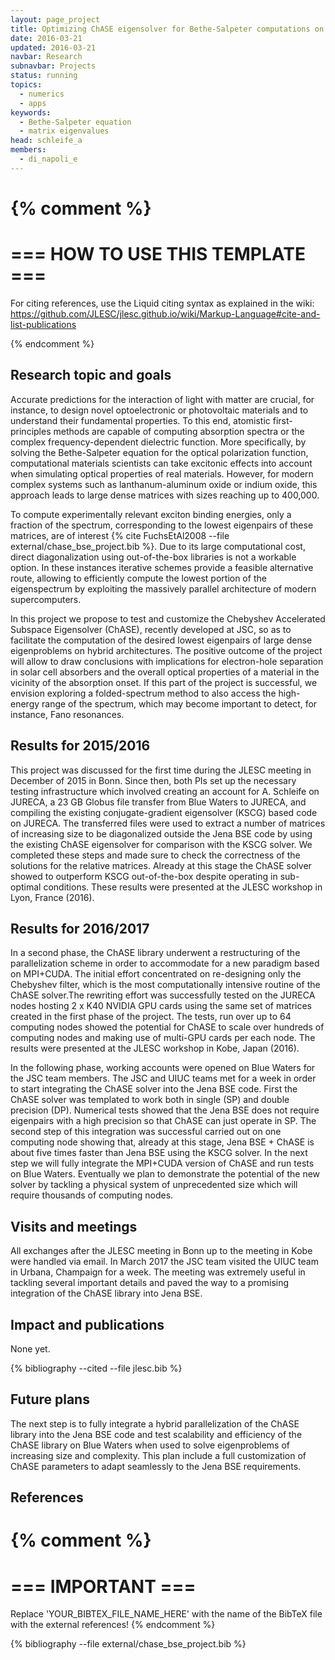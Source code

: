 ```yaml
---
layout: page_project
title: Optimizing ChASE eigensolver for Bethe-Salpeter computations on multi-GPUs
date: 2016-03-21
updated: 2016-03-21
navbar: Research
subnavbar: Projects
status: running
topics:
  - numerics
  - apps
keywords:
  - Bethe-Salpeter equation
  - matrix eigenvalues
head: schleife_a
members:
  - di_napoli_e
---
```

{% comment %}
================================
=== HOW TO USE THIS TEMPLATE ===
================================

For citing references, use the Liquid citing syntax as explained in the wiki:
https://github.com/JLESC/jlesc.github.io/wiki/Markup-Language#cite-and-list-publications

{% endcomment %}

## Research topic and goals

Accurate predictions for the interaction of light with matter are
crucial, for instance, to design novel optoelectronic or photovoltaic
materials and to understand their fundamental properties. To this end,
atomistic first-principles methods are capable of computing absorption
spectra or the complex frequency-dependent dielectric function. More
specifically, by solving the Bethe-Salpeter equation for the optical
polarization function, computational materials scientists can take
excitonic effects into account when simulating optical properties of
real materials. However, for modern complex systems such as
lanthanum-aluminum oxide or indium oxide, this approach leads to large
dense matrices with sizes reaching up to 400,000.

To compute experimentally relevant exciton binding energies, only a
fraction of the spectrum, corresponding to the lowest eigenpairs of
these matrices, are of interest {% cite FuchsEtAl2008 --file external/chase_bse_project.bib %}. Due to its large computational
cost, direct diagonalization using out-of-the-box libraries is not a
workable option. In these instances iterative schemes provide a
feasible alternative route, allowing to efficiently compute the lowest
portion of the eigenspectrum by exploiting the massively parallel
architecture of modern supercomputers.

In this project we propose to test and customize the Chebyshev
Accelerated Subspace Eigensolver (ChASE), recently developed at JSC,
so as to facilitate the computation of the desired lowest eigenpairs
of large dense eigenproblems on hybrid architectures. The positive
outcome of the project will allow to draw conclusions with
implications for electron-hole separation in solar cell absorbers and
the overall optical properties of a material in the vicinity of the
absorption onset. If this part of the project is successful, we
envision exploring a folded-spectrum method to also access the
high-energy range of the spectrum, which may become important to
detect, for instance, Fano resonances.

## Results for 2015/2016

This project was discussed for the first time during the JLESC meeting
in December of 2015 in Bonn. Since then, both PIs set up the necessary testing
infrastructure which involved creating an account for A. Schleife on JURECA,
a 23 GB Globus file transfer from Blue Waters to JURECA, and compiling
the existing conjugate-gradient eigensolver (KSCG) based code on JURECA. 
The transferred files were used to extract 
a number of matrices of increasing size to be diagonalized outside 
the Jena BSE code by using the existing ChASE
eigensolver for comparison with the KSCG solver. We completed
these steps and made sure to check the correctness of the solutions for 
the relative matrices. Already at this stage the ChASE solver showed to 
outperform KSCG out-of-the-box despite operating in sub-optimal conditions.
These results were presented at the JLESC workshop in Lyon, France (2016).

## Results for 2016/2017

In a second phase, the ChASE library underwent a restructuring 
of the parallelization scheme in order to accommodate for a 
new paradigm based on MPI+CUDA. The initial effort concentrated on re-designing 
only the Chebyshev filter, which is the most computationally intensive 
routine of the ChASE solver.The rewriting effort was successfully tested
on the JURECA nodes hosting 2 x K40 NVIDIA GPU cards using the same set of matrices 
created in the first phase of the project. The tests, run over up to 64 computing nodes
showed the potential for ChASE to scale over hundreds
of computing nodes and making use of multi-GPU cards per each node. The results were
presented at the JLESC workshop in Kobe, Japan (2016).

In the following phase, working accounts were opened on Blue Waters for the JSC team members. 
The JSC and UIUC teams met for a week in order to start
integrating the ChASE solver into the Jena BSE code. First the ChASE solver was 
templated to work both in single (SP) and double precision (DP). Numerical tests showed that 
the Jena BSE does not require eigenpairs with a high precision so that ChASE can 
just operate in SP. The second step of this integration was successful carried 
out on one computing node showing that, already at this stage, Jena BSE + ChASE 
is about five times faster than Jena BSE using the KSCG solver. In the next step 
we will fully integrate the MPI+CUDA version of ChASE and run tests on Blue Waters.
Eventually we plan to demonstrate the potential of the new solver by tackling
a physical system of unprecedented size which will require thousands of computing nodes.

## Visits and meetings

All exchanges after the JLESC meeting in Bonn up to the meeting in Kobe were handled via
email. In March 2017 the JSC team visited the UIUC team in Urbana, Champaign for a week. 
The meeting was extremely useful in tackling several important details and paved the way
to a promising integration of the ChASE library into Jena BSE.

## Impact and publications
None yet.

{% bibliography --cited --file jlesc.bib %}


## Future plans

The next step is to fully integrate a hybrid parallelization of 
the ChASE library into the Jena BSE code 
and test scalability and efficiency of the ChASE library
on Blue Waters when used to
solve eigenproblems of increasing size and complexity. 
This plan include a full customization of ChASE parameters to adapt 
seamlessly to the Jena BSE requirements.

## References

{% comment %}
=================
=== IMPORTANT ===
=================

Replace 'YOUR_BIBTEX_FILE_NAME_HERE' with the name of the BibTeX file with the external references!
{% endcomment %}

{% bibliography --file external/chase_bse_project.bib %}
